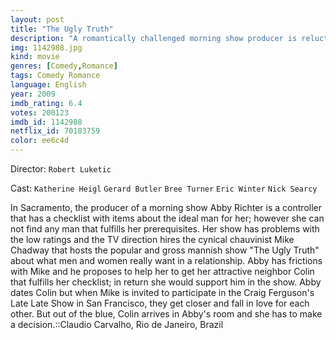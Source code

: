 ```yaml
---
layout: post
title: "The Ugly Truth"
description: "A romantically challenged morning show producer is reluctantly embroiled in a series of outrageous tests by her chauvinistic correspondent to prove his theories on relationships and help her find love. His clever ploys, however, lead to an unexpected result..."
img: 1142988.jpg
kind: movie
genres: [Comedy,Romance]
tags: Comedy Romance 
language: English
year: 2009
imdb_rating: 6.4
votes: 200123
imdb_id: 1142988
netflix_id: 70103759
color: ee6c4d
---
```

Director: `Robert Luketic`  

Cast: `Katherine Heigl` `Gerard Butler` `Bree Turner` `Eric Winter` `Nick Searcy` 

In Sacramento, the producer of a morning show Abby Richter is a controller that has a checklist with items about the ideal man for her; however she can not find any man that fulfills her prerequisites. Her show has problems with the low ratings and the TV direction hires the cynical chauvinist Mike Chadway that hosts the popular and gross mannish show "The Ugly Truth" about what men and women really want in a relationship. Abby has frictions with Mike and he proposes to help her to get her attractive neighbor Colin that fulfills her checklist; in return she would support him in the show. Abby dates Colin but when Mike is invited to participate in the Craig Ferguson's Late Late Show in San Francisco, they get closer and fall in love for each other. But out of the blue, Colin arrives in Abby's room and she has to make a decision.::Claudio Carvalho, Rio de Janeiro, Brazil